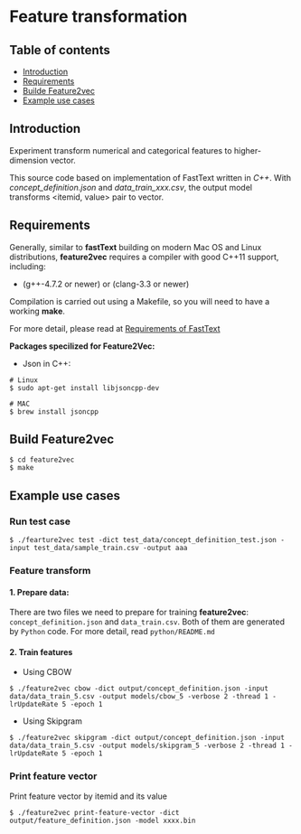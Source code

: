 # Feature transformation #


## Table of contents

* [Introduction](#introduction)
* [Requirements](#requirements)
* [Builde Feature2vec](#building-feature2vec)
* [Example use cases](#example-use-cases)

## Introduction

Experiment transform numerical and categorical features to higher-dimension vector.

This source code based on implementation of FastText written in *C++*. With *concept_definition.json* and *data_train_xxx.csv*, the output model transforms <itemid, value> pair to vector.


## Requirements

Generally, similar to **fastText** building on modern Mac OS and Linux distributions, **feature2vec** requires a compiler with good C++11 support, including:

* (g++-4.7.2 or newer) or (clang-3.3 or newer)

Compilation is carried out using a Makefile, so you will need to have a working **make**.

For more detail, please read at [Requirements of FastText](https://github.com/facebookresearch/fastText/blob/master/README.md#requirements)

**Packages specilized for Feature2Vec:**

*  Json in C++:

```
# Linux
$ sudo apt-get install libjsoncpp-dev

# MAC
$ brew install jsoncpp
```

## Build Feature2vec

```
$ cd feature2vec
$ make
```

## Example use cases

### Run test case

```
$ ./fearture2vec test -dict test_data/concept_definition_test.json -input test_data/sample_train.csv -output aaa
```

### Feature transform

#### 1. Prepare data:

There are two files we need to prepare for training **feature2vec**: `concept_definition.json` and `data_train.csv`. Both of them are generated by `Python` code. For more detail, read `python/README.md`

#### 2. Train features

* Using CBOW

```
$ ./feature2vec cbow -dict output/concept_definition.json -input data/data_train_5.csv -output models/cbow_5 -verbose 2 -thread 1 -lrUpdateRate 5 -epoch 1
```

* Using Skipgram

```
$ ./feature2vec skipgram -dict output/concept_definition.json -input data/data_train_5.csv -output models/skipgram_5 -verbose 2 -thread 1 -lrUpdateRate 5 -epoch 1
```

### Print feature vector
Print feature vector by itemid and its value

```
$ ./feature2vec print-feature-vector -dict output/feature_definition.json -model xxxx.bin
```